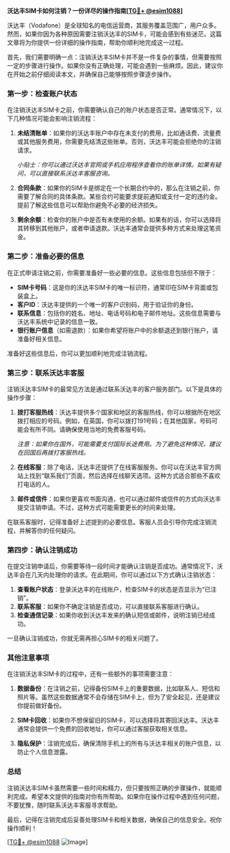 **沃达丰SIM卡如何注销？一份详尽的操作指南[[TG💪+ @esim1088](https://t.me/s/esim1088)]**

沃达丰（Vodafone）是全球知名的电信运营商，其服务覆盖范围广，用户众多。然而，如果你因为各种原因需要注销沃达丰的SIM卡，可能会感到有些迷茫。这篇文章将为你提供一份详细的操作指南，帮助你顺利地完成这一过程。

首先，我们需要明确一点：注销沃达丰SIM卡并不是一件复杂的事情，但需要按照一定的步骤进行操作。如果你没有正确处理，可能会遇到一些麻烦。因此，建议你在开始之前仔细阅读本文，并确保自己能够按照步骤逐步操作。

### 第一步：检查账户状态

在注销沃达丰SIM卡之前，你需要确认自己的账户状态是否正常。通常情况下，以下几种情况可能会影响注销流程：

1. **未结清账单**：如果你的沃达丰账户中存在未支付的费用，比如通话费、流量费或其他服务费用，你需要先结清这些账单。否则，沃达丰可能会拒绝你的注销请求。
   
   *小贴士：你可以通过沃达丰官网或手机应用程序查看你的账单详情。如果有疑问，可以直接联系沃达丰客服咨询。*

2. **合同条款**：如果你的SIM卡是绑定在一个长期合约中的，那么在注销之前，你需要了解合同的具体条款。某些合约可能要求提前通知或支付一定的违约金。提前了解这些信息可以帮助你避免不必要的经济损失。

3. **剩余余额**：检查你的账户中是否有未使用的余额。如果有的话，你可以选择将其转移到其他账户，或者申请退款。沃达丰通常会提供多种方式来处理这笔资金。

### 第二步：准备必要的信息

在正式申请注销之前，你需要准备好一些必要的信息。这些信息包括但不限于：

- **SIM卡号码**：这是你的沃达丰SIM卡的唯一标识符，通常印在SIM卡背面或包装盒上。
- **客户ID**：沃达丰提供的一个唯一的客户识别码，用于验证你的身份。
- **联系信息**：包括你的姓名、地址、电话号码和电子邮件地址。这些信息需要与沃达丰系统中记录的信息一致。
- **银行账户信息**（如需退款）：如果你希望将账户中的余额退还到银行账户，请准备好相关信息。

准备好这些信息后，你可以更加顺利地完成注销流程。

### 第三步：联系沃达丰客服

注销沃达丰SIM卡的最常见方法是通过联系沃达丰的客户服务部门。以下是具体的操作步骤：

1. **拨打客服热线**：沃达丰提供多个国家和地区的客服热线，你可以根据所在地区拨打相应的号码。例如，在英国，你可以拨打191号码；在其他国家，号码可能会有所不同。请确保使用当地的免费客服号码。

   *注意：如果你在国外，可能需要支付国际长途费用。为了避免这种情况，建议在回国后再拨打客服热线。*

2. **在线客服**：除了电话，沃达丰还提供了在线客服服务。你可以在沃达丰官方网站上找到“联系我们”页面，然后选择在线聊天选项。这种方式适合那些不喜欢打电话的人。

3. **邮件或信件**：如果你更喜欢书面沟通，也可以通过邮件或信件的方式向沃达丰提交注销申请。不过，这种方式可能需要更长的时间来处理。

在联系客服时，记得准备好上述提到的必要信息。客服人员会引导你完成注销流程，并解答你的任何疑问。

### 第四步：确认注销成功

在提交注销申请后，你需要等待一段时间才能确认注销是否成功。通常情况下，沃达丰会在几天内处理你的请求。在此期间，你可以通过以下方式确认注销状态：

1. **查看账户状态**：登录沃达丰的在线账户，检查SIM卡的状态是否显示为“已注销”。
2. **联系客服**：如果你不确定注销是否成功，可以直接联系客服进行确认。
3. **检查通信记录**：如果你收到沃达丰发来的确认短信或邮件，说明注销已经成功。

一旦确认注销成功，你就无需再担心SIM卡的相关问题了。

### 其他注意事项

在注销沃达丰SIM卡的过程中，还有一些额外的事项需要注意：

1. **数据备份**：在注销之前，记得备份SIM卡上的重要数据，比如联系人、短信和照片等。虽然这些数据通常不会存储在SIM卡上，但为了安全起见，还是建议你提前做好备份。

2. **SIM卡回收**：如果你不想保留旧的SIM卡，可以选择将其寄回沃达丰。沃达丰通常会提供一个免费的回收地址，你可以通过客服获取相关信息。

3. **隐私保护**：注销完成后，确保清除手机上的所有与沃达丰相关的账户信息，以防止个人信息泄露。

### 总结

注销沃达丰SIM卡虽然需要一些时间和精力，但只要按照正确的步骤操作，就能顺利完成。希望本文提供的指南对你有所帮助。如果你在操作过程中遇到任何问题，不要犹豫，随时联系沃达丰客服寻求帮助。

最后，记得在注销完成后妥善处理SIM卡和相关数据，确保自己的信息安全。祝你操作顺利！

[[TG💪+ @esim1088](https://t.me/s/esim1088) ![Image](https://i.postimg.cc/4NQfJmqS/Snipaste-2025-05-13-00-14-12.png)]